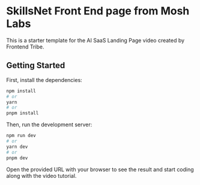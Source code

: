 # SkillsNet Front End page from Mosh Labs

This is a starter template for the AI SaaS Landing Page video created by Frontend Tribe.

## Getting Started

First, install the dependencies:

```bash
npm install
# or
yarn
# or
pnpm install
```

Then, run the development server:

```bash
npm run dev
# or
yarn dev
# or
pnpm dev
```

Open the provided URL with your browser to see the result and start coding along with the video tutorial.
